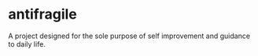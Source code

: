 # antifragile
A project designed for the sole purpose of self improvement and guidance to daily life. 
